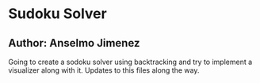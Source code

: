 # Sudoku Solver
## Author: Anselmo Jimenez

Going to create a sodoku solver using backtracking and try to implement a visualizer along with it. Updates to this files along the way.